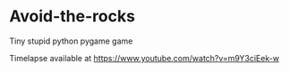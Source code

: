 # Avoid-the-rocks
Tiny stupid python pygame game

Timelapse available at https://www.youtube.com/watch?v=m9Y3ciEek-w

